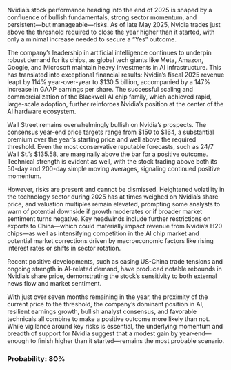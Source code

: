 Nvidia’s stock performance heading into the end of 2025 is shaped by a confluence of bullish fundamentals, strong sector momentum, and persistent—but manageable—risks. As of late May 2025, Nvidia trades just above the threshold required to close the year higher than it started, with only a minimal increase needed to secure a “Yes” outcome.

The company’s leadership in artificial intelligence continues to underpin robust demand for its chips, as global tech giants like Meta, Amazon, Google, and Microsoft maintain heavy investments in AI infrastructure. This has translated into exceptional financial results: Nvidia’s fiscal 2025 revenue leapt by 114% year-over-year to $130.5 billion, accompanied by a 147% increase in GAAP earnings per share. The successful scaling and commercialization of the Blackwell AI chip family, which achieved rapid, large-scale adoption, further reinforces Nvidia’s position at the center of the AI hardware ecosystem.

Wall Street remains overwhelmingly bullish on Nvidia’s prospects. The consensus year-end price targets range from $150 to $164, a substantial premium over the year’s starting price and well above the required threshold. Even the most conservative reputable forecasts, such as 24/7 Wall St.’s $135.58, are marginally above the bar for a positive outcome. Technical strength is evident as well, with the stock trading above both its 50-day and 200-day simple moving averages, signaling continued positive momentum.

However, risks are present and cannot be dismissed. Heightened volatility in the technology sector during 2025 has at times weighed on Nvidia’s share price, and valuation multiples remain elevated, prompting some analysts to warn of potential downside if growth moderates or if broader market sentiment turns negative. Key headwinds include further restrictions on exports to China—which could materially impact revenue from Nvidia’s H20 chips—as well as intensifying competition in the AI chip market and potential market corrections driven by macroeconomic factors like rising interest rates or shifts in sector rotation.

Recent positive developments, such as easing US-China trade tensions and ongoing strength in AI-related demand, have produced notable rebounds in Nvidia’s share price, demonstrating the stock’s sensitivity to both external news flow and market sentiment.

With just over seven months remaining in the year, the proximity of the current price to the threshold, the company’s dominant position in AI, resilient earnings growth, bullish analyst consensus, and favorable technicals all combine to make a positive outcome more likely than not. While vigilance around key risks is essential, the underlying momentum and breadth of support for Nvidia suggest that a modest gain by year-end—enough to finish higher than it started—remains the most probable scenario.

### Probability: 80%